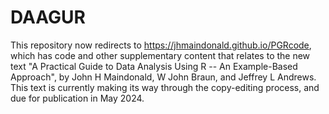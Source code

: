 # DAAGUR
This repository now redirects to https://jhmaindonald.github.io/PGRcode,
which has code and other supplementary content that relates to the new text
"A Practical Guide to Data Analysis Using R -- An Example-Based Approach",
by John H Maindonald, W John Braun, and Jeffrey L Andrews.  This text is
currently making its way through the copy-editing process, and due for
publication in May 2024.
